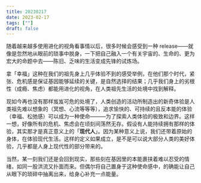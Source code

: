 ```yaml
---
title: 20230217
date: 2023-02-17
tags: [""]
draft: false
---
```


随着越来越多使用进化的视角看事情以后，很多时候会感受到一种 release——就像是忽然地从眼前的琐事中脱身，一下把自己融入一个有关宇宙的、生命的、更为宏大的命题中去——陈旧、乏味的生活变成先锋的试炼场。

拿「幸福」这种在我们的祖先身上几乎体验不到的感受举例，在他们那个时代，紧张、危机感是保证基因能够延续的关键，是自然选择的结果；几乎我们身上的劣根性（成瘾、焦虑）都能用进化的视角，在人类祖先生活的处境中找到解释。

现如今再也没有那样岌岌可危的处境了，人类创造的活动所制造出的新奇体验是人类祖先难以想象的（冥想、心流等等等），追求愉快的、可持续的且反本能的体验（幸福、松弛感）可以成为一种使命———为了探索人类体验的极致和边界。这样一想，好像所有的危机、焦虑会在顷刻间荡然无存。假设有人能持续拥有那样的体验，其实那才是真正意义上的「**现代人**」。因为某种意义上说，我们还带着原始的身体，在体验现代生活。这样的定义如果成立，是不是可以说大部分人类的美好体验，几乎都是人身上现代性的部分带来的。

当然，某一刻我们还是会回到现实，那些刻在基因里的本能裹挟着难以忍受的情绪，如同一股洪流又扑面而来。但偶尔将自己置身于这种使命感中，的确能让自己从眼下的琐碎中抽离出来，给身心补充一点能量。
